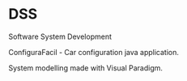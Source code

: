 # DSS

Software System Development

ConfiguraFacil - Car configuration java application.

System modelling made with Visual Paradigm.
